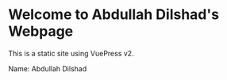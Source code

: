 # Welcome to Abdullah Dilshad's Webpage

This is a static site using VuePress v2.


Name: Abdullah Dilshad

